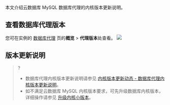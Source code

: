 本文介绍云数据库 MySQL 数据库代理的内核版本更新说明。

## 查看数据库代理版本
您可在实例的 [数据库代理](https://cloud.tencent.com/document/product/236/82231) 页的**概览** > **代理版本**处查看。
![](https://qcloudimg.tencent-cloud.cn/raw/1afa5f90d4e56e74e676f39aee95c502.png)

## 版本更新说明
>?
>- 数据库代理内核版本更新说明请参见 [内核版本更新动态 - 数据库代理内核版本更新说明]()。
>- 如不满足云数据库 MySQL 内核版本要求，可先升级数据库内核版本，详细操作请参见 [升级内核小版本](https://cloud.tencent.com/document/product/236/45522)。
